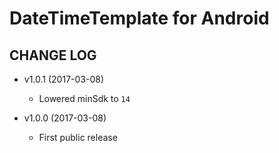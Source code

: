 # DateTimeTemplate for Android #

## CHANGE LOG ##

* v1.0.1 (2017-03-08)
   * Lowered minSdk to `14`

* v1.0.0 (2017-03-08)
   * First public release

